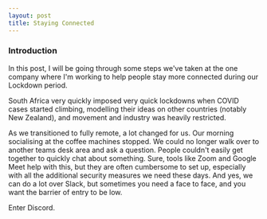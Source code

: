```yaml
---
layout: post
title: Staying Connected
---
```


### Introduction

In this post, I will be going through some steps we've taken at the one company where I'm working to help people stay more connected during our Lockdown period.

South Africa very quickly imposed very quick lockdowns when COVID cases started climbing, modelling their ideas on other countries (notably New Zealand), and movement and industry was heavily restricted.

As we transitioned to fully remote, a lot changed for us. Our morning socialising at the coffee machines stopped. We could no longer walk over to another teams desk area and ask a question. People couldn't easily get together to quickly chat about something. Sure, tools like Zoom and Google Meet help with this, but they are often cumbersome to set up, especially with all the additional security measures we need these days. And yes, we can do a lot over Slack, but sometimes you need a face to face, and you want the barrier of entry to be low.

Enter Discord.

###

